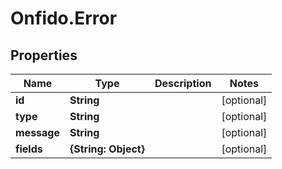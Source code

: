 # Onfido.Error

## Properties
Name | Type | Description | Notes
------------ | ------------- | ------------- | -------------
**id** | **String** |  | [optional] 
**type** | **String** |  | [optional] 
**message** | **String** |  | [optional] 
**fields** | **{String: Object}** |  | [optional] 


